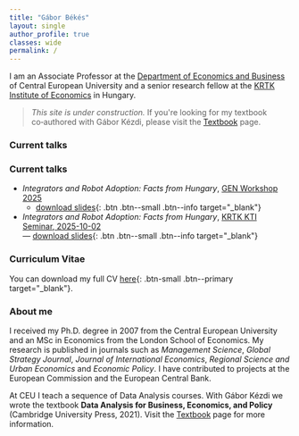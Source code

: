 ```yaml
---
title: "Gábor Békés"
layout: single
author_profile: true
classes: wide
permalink: /
---
```


<!--
  This is the home page for your personal site.  It uses the `single` layout with
  a sidebar author profile, mirroring the look of Fedor Iskhakov’s homepage.
  Feel free to edit the Markdown below to introduce yourself, announce talks
  or events, and link to your CV and other pages.  You can use any Markdown
  syntax supported by Jekyll.  CSS utility classes (e.g. `notice--info`)
  provided by Minimal Mistakes make it easy to highlight important content.
-->

I am an Associate Professor at the [Department of Economics and Business](https://economics.ceu.edu/) of Central European University and a senior research fellow at the [KRTK Institute of Economics](https://kti.krtk.hu/) in Hungary.  

> *This site is under construction.*  If you're looking for my textbook co‑authored with Gábor Kézdi, please visit the [Textbook](https://gabors-data-analysis.com) page.
### Current talks

### Current talks

<div class="notice--info">

- *Integrators and Robot Adoption: Facts from Hungary*, [GEN Workshop 2025](https://sites.google.com/site/petereppinger/gen-workshop)   
  - [download slides](/assets/pdf/BBCG-Jul2025-slides.pdf){: .btn .btn--small .btn--info target="_blank"}
- *Integrators and Robot Adoption: Facts from Hungary*, [KRTK KTI Seminar, 2025-10-02](https://krtk.hun-ren.hu/esemeny/kti-szeminarium-bekes-gabor/)  
  — [download slides](/assets/pdf/BBCG-Jul2025-slides.pdf){: .btn .btn--small .btn--info target="_blank"}

</div>


### Curriculum Vitae

You can download my full CV [here](/assets/pdf/CV_BekesGabor.pdf){: .btn-small .btn--primary target="_blank"}.

### About me


I received my Ph.D. degree in 2007 from the Central European University and an MSc in Economics from the London School of Economics.  My research is published in journals such as *Management Science*, *Global Strategy Journal*, *Journal of International Economics*, *Regional Science and Urban Economics* and *Economic Policy*.  I have contributed to projects at the European Commission and the European Central Bank.

At CEU I teach a sequence of Data Analysis courses.  With Gábor Kézdi we wrote the textbook **Data Analysis for Business, Economics, and Policy** (Cambridge University Press, 2021).  Visit the [Textbook](/textbook/) page for more information.

<!--
  If you’d like to include logos (e.g. for research projects), you can insert
  images by placing files in `assets/img/` and using standard Markdown syntax.
  For example:

  [![Project logo](/assets/img/project_logo.png)](http://project-website.example.com){: style="border: none; margin-right:5px"}

  Remove this comment when you add your own content.
-->